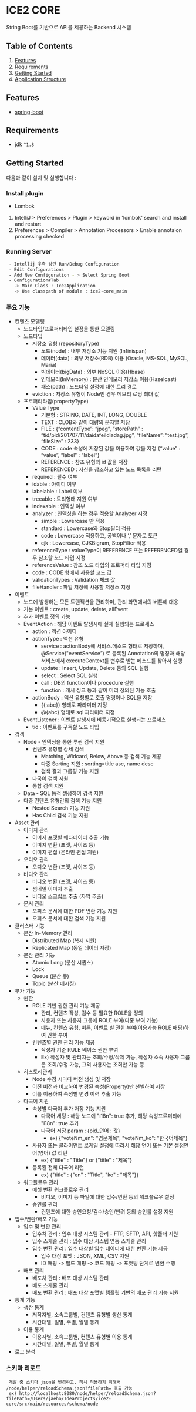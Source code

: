 # ICE2 CORE 

String Boot를 기반으로 API를 제공하는 Backend 시스템  


## Table of Contents
1. [Features](#features)
1. [Requirements](#requirements)
1. [Getting Started](#getting-started)
1. [Application Structure](#application-structure)


## Features
* [spring-boot](https://projects.spring.io/spring-boot/)


## Requirements
* jdk `^1.8`

## Getting Started

다음과 같이 설치 및 실행합니다 :

### Install plugin

* Lombok 
1. IntelliJ > Preferences > Plugin > keyword in 'lombok' search and install and restart
2. Preferences > Compiler > Annotation Processors > Enable annotaion processing checked

### Running Server     

```bash
 - Intellij 우측 상단 Run/Debug Configuration 
 - Edit Configurations
 - Add New Configuration - > Select Spring Boot
 - Configuration#Tab
   -> Main Class : Ice2Application
   -> Use classpath of module : ice2-core_main
```

### 주요 기능     
* 컨텐츠 모델링
    * 노드타입/프로퍼티타입 설정을 통한 모델링
    * 노드타입
        * 저장소 유형 (repositoryType)
            * 노드(node) : 내부 저장소 기능 지원 (Infinispan)
            * 데이터(data) : 외부 저장소(RDB) 이용 (Oracle, MS-SQL, MySQL, Maria)
            * 빅데이터(bigData) : 외부 NoSQL 이용(Hbase)
            * 인메모리(InMemory) : 분산 인메모리 저장소 이용(Hazelcast)
            * 패스(path) : 노드타입 설정에 대한 트리 경로 
        * eviction :  저장소 유형이 Node인 경우 메모리 로딩 최대 값
    * 프로퍼티타입(propertyType) 
        * Value Type
            * 기본형 : STRING, DATE, INT, LONG, DOUBLE
            * TEXT : CLOB와 같이 대량의 문자열 저장
            * FILE : {“contentType”: “jpeg”, “storePath” : “tid/pid/201707/11/daidafeildiadag.jpg”, “fileName”: “test.jpg”, “fileSize” : 233}
            * CODE : code 속성에 저장된 값을 이용하여 값을 지정 {“value” : “value”, “label” : “label”}
            * REFERENCE : 참조 유형의 id 값을 저장
            * REFERENCED : 자신을 참조하고 있는 노드 목록을 리턴
        * required : 필수 여부
        * idable : 아이디 여부
        * labelable : Label 여부
        * treeable : 트리형태 지원 여부
        * indexable : 인덱싱 여부
        * analyzer : 인덱싱을 하는 경우 적용할 Analyzer 지정
            * simple : Lowercase 만 적용
            * standard : Lowercase와 Stop필터 적용
            * code : Lowercase 적용하고, 공백이나 ‘,’ 문자로 토큰
            * cjk : Lowercase, CJKBigram, StopFilter 적용
        * referenceType : valueType이 REFERENCE 또는 REFERENCED일 경우 참조할 노드 타입 지정
        * referenceValue : 참조 노드 타입의 프로퍼티 타입 지정
        * code : CODE 형에서 사용할 코드 값
        * validationTypes : Validation 체크 값
        * fileHandler : 파일 저장에 사용할 저장소 지정
* 이벤트
    * 노드에 발생하는 모든 트랜잭션을 관리하며, 관리 화면에서의 버튼에 대응
    * 기본 이벤트 : create, update, delete, allEvent
    * 추가 이벤트 정의 가능
    * EventAction : 해당 이벤트 발생시에 실제 실행되는 프로세스
        * action : 액션 아이디 
        * actionType : 액션 유형
            * service : actionBody에 서비스.메소드 형태로 저장하며, @Service("eventService”) 로 등록된 Annotation의 명칭과 해당 서비스에서 executeContext를 변수로 받는 메소드를 찾아서 실행
            * update : Insert, Update, Delete 등의 SQL 실행
            * select : Select SQL 실행
            * call : DB의 function이나 procedure 실행
            * function : 캐시 싱크 등과 같이 미리 정의된 기능 호출
        * actionBody : 액션 유형별로 호출 명령어나 SQL을 저장
            * {{:abc}} 형태로 파라미터 지정
            * @{abc} 형태로 sql 파라미터 지정 
    * EventListener : 이벤트 발생시에 비동기적으로 실행되는 프로세스
        * tid : 이벤트를 구독할 노드 타입
* 검색
    * Node - 인덱싱을 통한 루씬 검색 지원
        * 컨텐츠 유형별 상세 검색
            * Matching, Widcard, Below, Above 등 검색 기능 제공
            * 다중 Sorting 지원 : sorting=title asc, name desc
            * 검색 결과 그룹핑 기능 지원
        * 다국어 검색 지원
        * 통합 검색 지원
    * Data - SQL 동적 생성하여 검색 지원
    * 다중 컨텐츠 유형간의 검색 기능 지원
        * Nested Search 기능 지원
        * Has Child 검색 기능 지원
* Asset 관리
    * 이미지 관리
        * 이미지 포맷별 메타데이터 추출 기능
        * 이미지 변환 (포맷, 사이즈 등)
        * 이미지 편집 (온라인 편집 지원)
    * 오디오 관리
        * 오디오 변환 (포맷, 사이즈 등)
    * 비디오 관리
        * 비디오 변환 (포맷, 사이즈 등)
        * 썸네일 이미지 추출
        * 비디오 스크립트 추출 (자막 추출)
    * 문서 관리
        * 오피스 문서에 대한 PDF 변환 기능 지원
        * 오피스 문서에 대한 검색 기능 지원
* 클러스터 기능
    * 분산 In-Memory 관리
        * Distributed Map (복제 지원)
        * Replicated Map (동일 데이터 저장)
    * 분산 관리 기능
        * Atomic Long (분산 시퀀스)
        * Lock 
        * Queue (분산 큐)
        * Topic (분산 메시징)
* 부가  기능
    * 권한
        * ROLE  기반 권한 관리 기능 제공
            * 관리, 컨텐츠 작성, 검수 등 필요한 ROLE을 정의
            * 사용자 또는 사용자 그룹에 ROLE 부여(다중 부여 가능)
            * 메뉴, 컨텐츠 유형, 버튼, 이벤트 별 권한 부여(이용가능 ROLE 매핑)하여 권한 부여
        * 컨텐츠별 권한 관리 기능 제공
            * 작성자 기준 RULE 베이스 권한 부여
            * Ex) 작성자 및 관리자는 조회/수정/삭제 가능, 작성자 소속 사용자 그룹은 조회/수정 가능, 그외 사용자는 조회만 가능 등
    * 히스토리관리
        * Node 수정 시마다 버전 생성 및 저장
        * 이전 버전과 비교하여 변경된 속성(Property)만 선별하여 저장
        * 이를 이용하여 속성별 변경 이력 추출 가능
    * 다국어 지원
        * 속성별 다국어 추가 저장 기능 지원
            * 다국어 세팅 : 해당 노드에 "i18n": true 추가, 해당 속성프로퍼티에 "i18n": true 추가
            * 다국어 저장 param : {pid_언어 : 값}
                * ex) {"voteNm_en": "영문제목", "voteNm_ko": "한국어제목"}
        * 사용자 또는 클라이언트 로케일 설정에 따라서 해당 언어 또는 기본 설정언어(영어) 값 리턴
            * ex) {"title" : "Title"} or {"title" : "제목"}
        * 등록된 전체 다국어 리턴
            * ex) {"title" : {"en" : "Title", "ko" : "제목"}}
    * 워크플로우 관리
        * 에셋 변환 워크플로우 관리 
            * 비디오, 이미지 등 파일에 대한 입수/변환 등의 워크플로우 설정
        * 승인룰 관리
            * 컨텐츠에 대한 승인요청/검수/승인/반려 등의 승인룰 설정 지원
* 입수/변환/배포 기능
    * 입수 및 변환 관리
        * 입수처 관리 : 입수 대상 시스템 관리 - FTP, SFTP, API, 핫폴더 지원
        * 입수 스케줄 관리 : 입수 대상 시스템 연동 스케줄 관리
        * 입수 변환 관리 : 입수 대상별 입수 데이터에 대한 변환 기능 제공
            * 입수 대상 포맷 : JSON, XML, CSV 지원
            * ID 매핑 -> 필드 매핑 -> 코드 매핑 -> 포맷팅 단계로 변환 수행
    * 배포 관리
        * 배포처 관리 : 배포 대상 시스템 관리 
        * 배포 스케쥴 관리
        * 배포 변환 관리 : 배포 대상 포맷별 템플릿 기반의 배포 관리 기능 지원
* 통계 기능
    * 생산 통계 
        * 저작자별, 소속그룹별, 컨텐츠 유형별 생산 통계
        * 시간대별, 일별, 주별, 월별 통계
    * 이용 통계
        * 이용자별, 소속그룹별, 컨텐츠 유형별 이용 통계
        * 시간대별, 일별, 주별, 월별 통계
* 로그 분석

### 스키마 리로드
     개발 중 스키마 json을 변경하고, 직시 적용하기 위해서 /node/helper/reloadSchema.json?filePath= 호출 가능
     ex) http://localhost:8080/node/helper/reloadSchema.json?filePath=/Users/jaeho/IdeaProjects/ice2-core/src/main/resources/schema/node
     